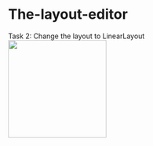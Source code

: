 # The-layout-editor
Task 2: Change the layout to LinearLayout<br>
<img src="https://user-images.githubusercontent.com/47654039/111609519-7ccc2d80-8802-11eb-9805-f2f8201197e9.gif" width=200 align=left>

